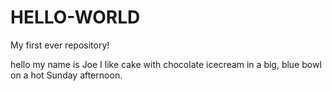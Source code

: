 # HELLO-WORLD
My first ever repository!

hello
my name is Joe
I like cake with chocolate icecream in a big, blue bowl on a hot Sunday afternoon.

